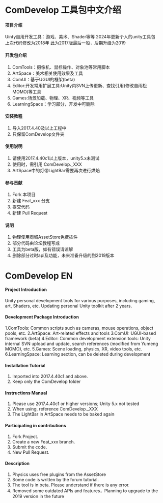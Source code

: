 
# ComDevelop 工具包中文介绍

#### 项目介绍
Uinty自用开发工具：游戏、美术、Shader等等
2024年更新个人的unity工具包
上次代码修改为2018年
此为2017版最后一般，后期升级为2019

#### 开发包介绍
1. ComTools：摄像机、鼠标操作、对象池等常用脚本
2. ArtSpace：美术相关使用效果及工具
3. ComUI：基于UGUI的框架(beta)
4. Editor:开发常用扩展工具:Unity内SVN上传更新、查找引用(修改自雨松MOMO)等工具
5. Games:场景加载、物理、XR、视频等工具
6. LearningSpace：学习部分，开发中可删除
#### 安装教程

1. 导入2017.4.40及以上工程中
2. 只保留ComDevelop文件夹

#### 使用说明

1. 请使用2017.4.40c1以上版本，unity5.x未测试
2. 使用时，需引用 ComDevelop._XXX
3. ArtSpace中的灯带LightBar需要再次进行烘焙

#### 参与贡献

1. Fork 本项目
2. 新建 Feat_xxx 分支
3. 提交代码
4. 新建 Pull Request


#### 说明
1. 物理使用商城AssetStore免费插件
2. 部分代码由论坛教程写成
3. 工具为beta版，如有错误请谅解
4. 删除部分过时api及功能，未来准备升级的到2019版本

# 

# ComDevelop EN

#### Project Introduction
Unity personal development tools for various purposes, including gaming, art, Shaders, etc. Updating personal Unity toolkit after 2 years.

#### Development Package Introduction
1.ComTools: Common scripts such as cameras, mouse operations, object pools, etc.
2.ArtSpace: Art-related effects and tools
3.ComUI: UGUI-based framework (beta)
4.Editor: Common development extension tools: Unity internal SVN upload and update, search references (modified from Yumeng MOMO), etc.
5.Games: Scene loading, physics, XR, video tools, etc.
6.LearningSpace: Learning section, can be deleted during development

#### Installation Tutorial

1. Imported into 2017.4.40c1 and above.
2. Keep only the ComDevelop folder

#### Instructions Manual

1. Please use 2017.4.40c1 or higher versions; Unity 5.x not tested
2. When using, reference ComDevelop._XXX
3. The LightBar in ArtSpace needs to be baked again

#### Participating in contributions

1. Fork Project.
2. Create a new Feat_xxx branch.
3. Submit the code.
4. New Pull Request.


#### Description
1. Physics uses free plugins from the AssetStore
2. Some code is written by the forum tutorial.
3. The tool is in beta. Please understand if there is any error.
4. Removed some outdated APIs and features，Planning to upgrade to the 2019 version in the future



